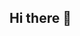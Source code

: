 ## Hi there 👋

<!--
**jnaranj21/jnaranj21** is a ✨ _special_ ✨ repository because its `README.md` (this file) appears on your GitHub profile.

Here are some ideas to get you started:

- 🔭 I’m currently working on my Data Analytics Bootcamp.
- 🌱 I’m currently learning Python and other programming languages.
- 👯 I’m looking to collaborate on interesting Data Analytics Projects.
- 🤔 I’m looking for help with internships and job opportunities.
- 💬 Ask me about my hobbies besides my career training.
- 📫 How to reach me: juan.naranjoarenas@gmail.com
- 😄 Pronouns: He/Him/His
- ⚡ Fun fact: I have a harry-potter-like-forehead scar
-->
